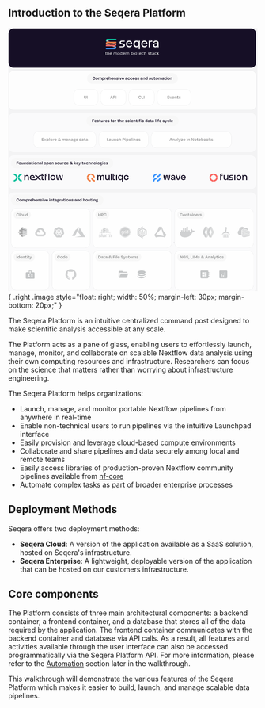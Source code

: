 ## Introduction to the Seqera Platform

![Seqera biotech stack](assets/seqera-biotech-stack.png){ .right .image style="float: right; width: 50%; margin-left: 30px; margin-bottom: 20px;" }

The Seqera Platform is an intuitive centralized command post designed to make scientific analysis accessible at any scale. 

The Platform acts as a pane of glass, enabling users to effortlessly launch, manage, monitor, and collaborate on scalable Nextflow data analysis using their own computing resources and infrastructure. Researchers can focus on the science that matters rather than worrying about infrastructure engineering.

The Seqera Platform helps organizations:

- Launch, manage, and monitor portable Nextflow pipelines from anywhere in real-time
- Enable non-technical users to run pipelines via the intuitive Launchpad interface
- Easily provision and leverage cloud-based compute environments
- Collaborate and share pipelines and data securely among local and remote teams
- Easily access libraries of production-proven Nextflow community pipelines available from [nf-core](https://nf-co.re/)
- Automate complex tasks as part of broader enterprise processes

## Deployment Methods

Seqera offers two deployment methods:

- **Seqera Cloud**: A version of the application available as a SaaS solution, hosted on Seqera's infrastructure.
- **Seqera Enterprise**: A lightweight, deployable version of the application that can be hosted on our customers infrastructure.

## Core components

The Platform consists of three main architectural components: a backend container, a frontend container, and a database that stores all of the data required by the application. The frontend container communicates with the backend container and database via API calls. As a result, all features and activities available through the user interface can also be accessed programmatically via the Seqera Platform API. For more information, please refer to the [Automation](./014_automation_on_the_seqera_platform.md) section later in the walkthrough.

This walkthrough will demonstrate the various features of the Seqera Platform which makes it easier to build, launch, and manage scalable data pipelines.